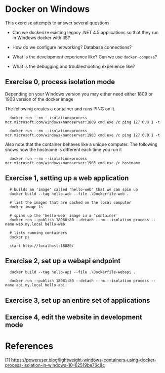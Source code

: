 # Docker on Windows

This exercise attempts to answer several questions

  - Can we dockerize existing legacy .NET 4.5 
    applications so that they run in Windows docker with 
    IIS?

  - How do we configure networking? Database connections?

  - What is the development experience like? Can we use
    `docker-compose`?

  - What is the debugging and troubleshooting experience like?


## Exercise 0, process isolation mode

  Depending on your Windows version you may either need either 1809 or 1903 version of the docker image

  The following creates a container and runs PING on it.

      docker run --rm --isolation=process mcr.microsoft.com/windows/nanoserver:1809 cmd.exe /c ping 127.0.0.1 -t

      docker run --rm --isolation=process mcr.microsoft.com/windows/nanoserver:1903 cmd.exe /c ping 127.0.0.1 -t

  Also note that the container behaves like a unique computer. The following shows how the hostname is 
  different each time you run it

      docker run --rm --isolation=process mcr.microsoft.com/windows/nanoserver:1903 cmd.exe /c hostname
  

## Exercise 1, setting up a web application

      # builds an 'image' called 'hello-web' that we can spin up
      docker build --tag hello-web --file .\Dockerfile-web .

      # list the images that are cached on the local computer
      docker image ls

      # spins up the 'hello-web' image in a 'container'
      docker run --publish 18080:80 --detach --rm --isolation process --name web.my.local hello-web

      # lists running containers
      docker ps

      start http://localhost:18080/

## Exercise 2, set up a webapi endpoint

      docker build --tag hello-api --file .\Dockerfile-webapi .

      docker run --publish 18081:80 --detach --rm --isolation process --name api.my.local hello-api

## Exercise 3, set up an entire set of applications


## Exercise 4, edit the website in development mode

# References

[1] https://poweruser.blog/lightweight-windows-containers-using-docker-process-isolation-in-windows-10-62519be76c8c